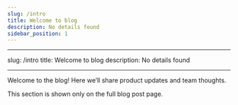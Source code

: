 ```yaml
---
slug: /intro
title: Welcome to blog
description: No details found
sidebar_position: 1
---
```


---

slug: /intro
title: Welcome to blog
description: No details found

---

Welcome to the blog! Here we’ll share product updates and team thoughts.

<!-- truncate -->

This section is shown only on the full blog post page.
